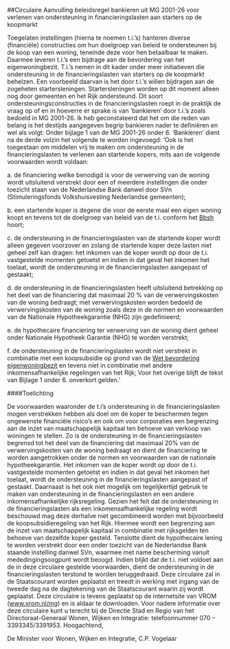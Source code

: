<meta http-equiv='Content-Type' content='text/html; charset=utf-8' />

##Circulaire Aanvulling beleidsregel bankieren uit MG 2001-26 voor verlenen van ondersteuning in financieringslasten aan starters op de koopmarkt

Toegelaten instellingen (hierna te noemen t.i.’s) hanteren diverse (financiële) constructies om hun doelgroep van beleid te ondersteunen bij de koop van een woning, teneinde deze voor hen betaalbaar te maken. Daarmee leveren t.i.’s een bijdrage aan de bevordering van het eigenwoningbezit. T.i.’s nemen in dit kader onder meer initiatieven die ondersteuning in de financieringslasten van starters op de koopmarkt behelzen. Een voorbeeld daarvan is het door t.i.’s willen bijdragen aan de zogeheten startersleningen. Startersleningen worden op dit moment alleen nog door gemeenten en het Rijk ondersteund. Dit soort ondersteuningsconstructies in de financieringslasten roept in de praktijk de vraag op of en in hoeverre er sprake is van ‘bankieren’ door t.i.’s zoals bedoeld in MG 2001-26. Ik heb geconstateerd dat het om die reden van belang is het destijds aangegeven begrip bankieren nader te definiëren en wel als volgt: Onder bijlage 1 van de MG 2001-26 onder 6. ‘Bankieren’ dient na de derde volzin het volgende te worden ingevoegd: ‘Ook is het toegestaan om middelen vrij te maken om ondersteuning in de financieringslasten te verlenen aan startende kopers, mits aan de volgende voorwaarden wordt voldaan: 

a. de financiering welke benodigd is voor de verwerving van de woning wordt uitsluitend verstrekt door een of meerdere instellingen die onder toezicht staan van de Nederlandse Bank danwel door SVn (Stimuleringsfonds Volkshuisvesting Nederlandse gemeenten);  

b. een startende koper is degene die voor de eerste maal een eigen woning koopt en tevens tot de doelgroep van beleid van de t.i. conform het [Bbsh](../../../../../../../../../../../../AMvB/besluit/beheer/sociale-huursector/BWBR0005686/README.md) hoort;  

c. de ondersteuning in de financieringslasten van de startende koper wordt alleen gegeven voorzover en zolang de startende koper deze lasten niet geheel zelf kan dragen: het inkomen van de koper wordt op door de t.i. vastgestelde momenten getoetst en indien in dat geval het inkomen het toelaat, wordt de ondersteuning in de financieringslasten aangepast of gestaakt;  

d. de ondersteuning in de financieringslasten heeft uitsluitend betrekking op het deel van de financiering dat maximaal 20 % van de verwervingskosten van de woning bedraagt; met verwervingskosten worden bedoeld de verwervingskosten van de woning zoals deze in de normen en voorwaarden van de Nationale Hypotheekgarantie (NHG) zijn gedefinieerd;  

e. de hypothecaire financiering ter verwerving van de woning dient geheel onder Nationale Hypotheek Garantie (NHG) te worden verstrekt;  

f. de ondersteuning in de financieringslasten wordt niet verstrekt in combinatie met een koopsubsidie op grond van de [Wet bevordering eigenwoningbezit](../../../../../../../../../../../../wet/wet/bevordering/eigenwoningbezit/BWBR0011919/README.md) en tevens niet in combinatie met andere inkomensafhankelijke regelingen van het Rijk;   Voor het overige blijft de tekst van Bijlage 1 onder 6. onverkort gelden.’   

####Toelichting

De voorwaarden waaronder de t.i’s ondersteuning in de financieringslasten mogen verstrekken hebben als doel om de koper te beschermen tegen ongewenste financiële risico’s en ook om voor corporaties een begrenzing aan de inzet van maatschappelijk kapitaal ten behoeve van verkoop van woningen te stellen. Zo is de ondersteuning in de financieringslasten begrensd tot het deel van de financiering dat maximaal 20% van de verwervingskosten van de woning bedraagt en dient de financiering te worden aangetrokken onder de normen en voorwaarden van de nationale hypotheekgarantie. Het inkomen van de koper wordt op door de t.i. vastgestelde momenten getoetst en indien in dat geval het inkomen het toelaat, wordt de ondersteuning in de financieringslasten aangepast of gestaakt. Daarnaast is het ook niet mogelijk om tegelijkertijd gebruik te maken van ondersteuning in de financieringslasten en een andere inkomensafhankelijke rijksregeling. Gezien het feit dat de ondersteuning in de financieringslasten als een inkomensafhankelijke regeling wordt beschouwd mag deze derhalve niet gecombineerd worden met bijvoorbeeld de koopsubsidieregeling van het Rijk. Hiermee wordt een begrenzing aan de inzet van maatschappelijk kapitaal in combinatie met rijksgelden ten behoeve van dezelfde koper gesteld. Tenslotte dient de hypothecaire lening te worden verstrekt door een onder toezicht van de Nederlandse Bank staande instelling danwel SVn, waarmee met name bescherming vanuit mededingingsoogpunt wordt beoogd. Indien blijkt dat de t.i. niet voldoet aan de in deze circulaire gestelde voorwaarden, dient de ondersteuning in de financieringslasten terstond te worden teruggedraaid. Deze circulaire zal in de Staatscourant worden geplaatst en treedt in werking met ingang van de tweede dag na de dagtekening van de Staatscourant waarin zij wordt geplaatst. Deze circulaire is tevens geplaatst op de internetsite van VROM (www.vrom.nl/mg) en is aldaar te downloaden. Voor nadere informatie over deze circulaire kunt u terecht bij de Directie Stad en Regio van het Directoraat-Generaal Wonen, Wijken en Integratie: telefoonnummer 070 – 3393345/3391953. Hoogachtend,     

De 
Minister voor Wonen, Wijken en Integratie, 
C.P. Vogelaar     

